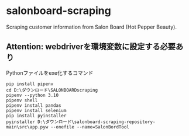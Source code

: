 # salonboard-scraping
Scraping customer information from Salon Board (Hot Pepper Beauty).

## Attention: webdriverを環境変数に設定する必要あり

Pythonファイルをexe化するコマンド
```
pip install pipenv
cd D:\ダウンロード\SALONBOARDscraping
pipenv --python 3.10
pipenv shell
pipenv install pandas
pipenv install selenium
pip install pyinstaller
pyinstaller D:\ダウンロード\salonboard-scraping-repository-main\src\app.pyw --onefile --name=SalonBordTool
```
